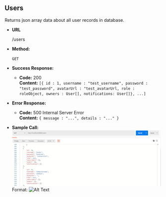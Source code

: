 **Users**
----
  Returns json array data about all user records in database.

* **URL**

  /users

* **Method:**

  `GET`
  
* **Success Response:**

  * **Code:** 200 <br />
    **Content:** `[{ id : 1, username : "test_username", password : "test_password", avatarUrl : "test_avatarUrl, role : roleObject, owners : User[], notifications: User[]}, ...]`
 
* **Error Response:**
  
  * **Code:** 500 Internal Server Error <br />
    **Content:** `{ message : "...", details : "..." }`

* **Sample Call:**
![logo2](./UsersPostman/GetUsersSuccess.png)
Format: ![Alt Text](url)
  ```
